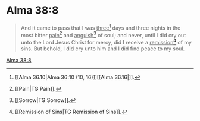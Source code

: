 # Alma 38:8

> And it came to pass that I was <u>three</u>[^a] days and three nights in the most bitter <u>pain</u>[^b] and <u>anguish</u>[^c] of soul; and never, until I did cry out unto the Lord Jesus Christ for mercy, did I receive a <u>remission</u>[^d] of my sins. But behold, I did cry unto him and I did find peace to my soul.

[Alma 38:8](https://www.churchofjesuschrist.org/study/scriptures/bofm/alma/38?lang=eng&id=p8#p8)


[^a]: [[Alma 36.10|Alma 36:10 (10, 16)]][[Alma 36.16|]].  
[^b]: [[Pain|TG Pain]].  
[^c]: [[Sorrow|TG Sorrow]].  
[^d]: [[Remission of Sins|TG Remission of Sins]].  
